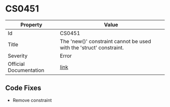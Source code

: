 # CS0451

| Property               | Value                                                                  |
| ---------------------- | ---------------------------------------------------------------------- |
| Id                     | CS0451                                                                 |
| Title                  | The 'new\(\)' constraint cannot be used with the 'struct' constraint\. |
| Severity               | Error                                                                  |
| Official Documentation | [link](http://docs.microsoft.com/en-us/dotnet/csharp/misc/cs0451)      |

## Code Fixes

* Remove constraint
